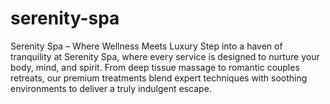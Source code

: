# serenity-spa
Serenity Spa – Where Wellness Meets Luxury Step into a haven of tranquility at Serenity Spa, where every service is designed to nurture your body, mind, and spirit. From deep tissue massage to romantic couples retreats, our premium treatments blend expert techniques with soothing environments to deliver a truly indulgent escape.
